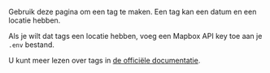 Gebruik deze pagina om een tag te maken. Een tag kan een datum en een locatie hebben.

Als je wilt dat tags een locatie hebben, voeg een Mapbox API key toe aan je `.env` bestand.

U kunt meer lezen over tags in [de officiële documentatie](https://firefly-iii.readthedocs.io/en/latest/concepts/tags.html).